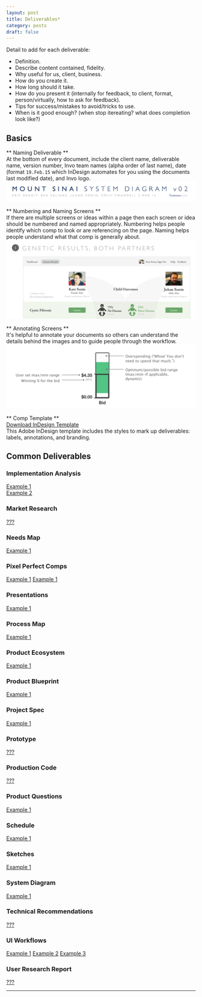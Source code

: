 ```yaml
---
layout: post
title: Deliverables*
category: posts
draft: false
---
```


Detail to add for each deliverable:
<ul>
	<li>Definition.</li>
	<li>Describe content contained, fidelity.</li>
	<li>Why useful for us, client, business.</li>
	<li>How do you create it.</li>
	<li>How long should it take.</li>
	<li>How do you present it (internally for feedback, to client, format, person/virtually, how to ask for feedback).</li>
	<li>Tips for success/mistakes to avoid/tricks to use.</li>
	<li>When is it good enough? (when stop itereating? what does completion look like?)</li>
</ul>

## Basics

** Naming Deliverable ** 	
At the bottom of every document, include the client name, deliverable name, version number, Invo team names (alpha order of last name), date (format `19.Feb.15` which InDesign automates for you using the documents last modified date), and Invo logo. 
![Naming a document](/images/deliverable-document-naming.png)

** Numbering and Naming Screens ** 	
If there are multiple screens or ideas within a page then each screen or idea should be numbered and named appropriately. Numbering helps people identify which comp to look or are referencing on the page. Naming helps people understand what that comp is generally about.
![Numbering and naming screens](/images/deliverable-numbering.png)

** Annotating Screens ** 	
It's helpful to annotate your documents so others can understand the details behind the images and to guide people through the workflow.
![Annotating a document](/images/deliverable-annotating.png)

** Comp Template ** 	
[Download InDesign Template](https://www.dropbox.com/s/39mq0n2l9iqu85f/involution_comp_template_v03.indd?dl=0) 	
This Adobe InDesign template includes the styles to mark up deliverables: labels, annotations, and branding.


## Common Deliverables

### Implementation Analysis
[Example 1](https://www.dropbox.com/s/u5snsifltz3vqos/dataxu_dxp_implementation_analysis_v03.pdf?dl=0) 	
[Example 2](https://www.dropbox.com/s/15a2aktq6btr54q/APS%20Gnosis%20Implementation%20Analysis.pdf?dl=0)

### Market Research 	
[???](#)

### Needs Map 	
[Example 1](https://www.dropbox.com/s/mu914vjtjfwqjdy/jnj_icb_needs_map_schizophrenia_v03.pdf?dl=0)

### Pixel Perfect Comps
[Example 1](https://www.dropbox.com/s/8dwd4wayp6bcrtz/dataxu_dxp_design_v08.psd?dl=0)
[Example 1](https://www.dropbox.com/s/94x17023dtjlvli/Concept_Studio_Design_v35.psd?dl=0)

### Presentations
[Example 1](https://www.dropbox.com/s/sq8phtc1dppcrnu/dataxu_dxp_UI_design_project_v03.pdf?dl=0)

### Process Map
[Example 1](https://www.dropbox.com/s/vmvx4pj45h1b5bs/mountsinai_caas_process_v03.pdf?dl=0)

### Product Ecosystem
[Example 1](https://www.dropbox.com/s/lxu5ngum8kc4i0v/Empirix_product_ecosystem_v2.pdf?dl=0)

### Product Blueprint
[Example 1](https://www.dropbox.com/s/mkarx47fs8kfbmi/SmashFly_blueprint_v2.pdf?dl=0)

### Project Spec
[Example 1](https://www.dropbox.com/s/dpjazxs0yioy5cn/jnj_icb_educational_spec_v02.pdf?dl=0)

### Prototype
[???](#)

### Production Code
[???](#)

### Product Questions
[Example 1](https://www.dropbox.com/s/7id6hvy8u6pmrv3/dataxu_dxp_productquestions_v02.pdf?dl=0)

### Schedule
[Example 1](https://www.dropbox.com/s/xxvlx1wyeegskw7/dataxu_dxp_schedule_v01.pdf?dl=0)

### Sketches
[Example 1](https://www.dropbox.com/s/6cbk379cuuujweq/jnj_icb_patient_careplan_sketches.pdf?dl=0)

### System Diagram
[Example 1](https://www.dropbox.com/s/sds8kpjlnvkt02j/mountsinai_caas_systemdiagram_v02.pdf?dl=0)

### Technical Recommendations
[???](#)

### UI Workflows
[Example 1](https://www.dropbox.com/s/5uusfto3852kdzj/affinnova_conceptstudio.pdf?dl=0)
[Example 2](https://www.dropbox.com/s/2wpwc3or1spfa7i/coderyte_hsc_encounterworkflow.pdf?dl=0)
[Example 3](https://www.dropbox.com/s/e8oap7y2tnbnp24/ruelala_poster.pdf?dl=0)

### User Research Report
[???](#)

---
